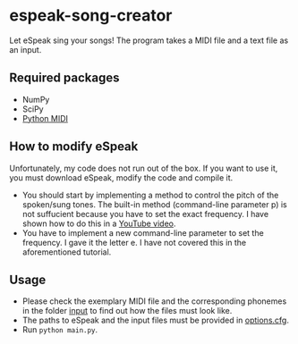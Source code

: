 # espeak-song-creator
Let eSpeak sing your songs!
The program takes a MIDI file and a text file as an input.

## Required packages
* NumPy
* SciPy
* [Python MIDI](https://github.com/vishnubob/python-midi)

## How to modify eSpeak
Unfortunately, my code does not run out of the box.
If you want to use it, you must download eSpeak, modify the code and compile it.
* You should start by implementing a method to control the pitch of the
spoken/sung tones. The built-in method (command-line parameter p) is not suffucient because you have to set the exact frequency. I have shown how to do this in a
[ YouTube video](https://www.youtube.com/watch?v=UTu5fP0lrjY).
* You have to implement a new  command-line parameter to set the frequency. I gave it the letter e. I have not covered this in the aforementioned tutorial.

## Usage
* Please check the exemplary MIDI file and the corresponding phonemes in the folder [input](https://github.com/MajorThird/espeak-song-creator/tree/readme/input) to find out how the files must look like.
* The paths to eSpeak and the input files must be provided in [options.cfg](https://github.com/MajorThird/espeak-song-creator/blob/readme/options.cfg).
* Run `python main.py`.
